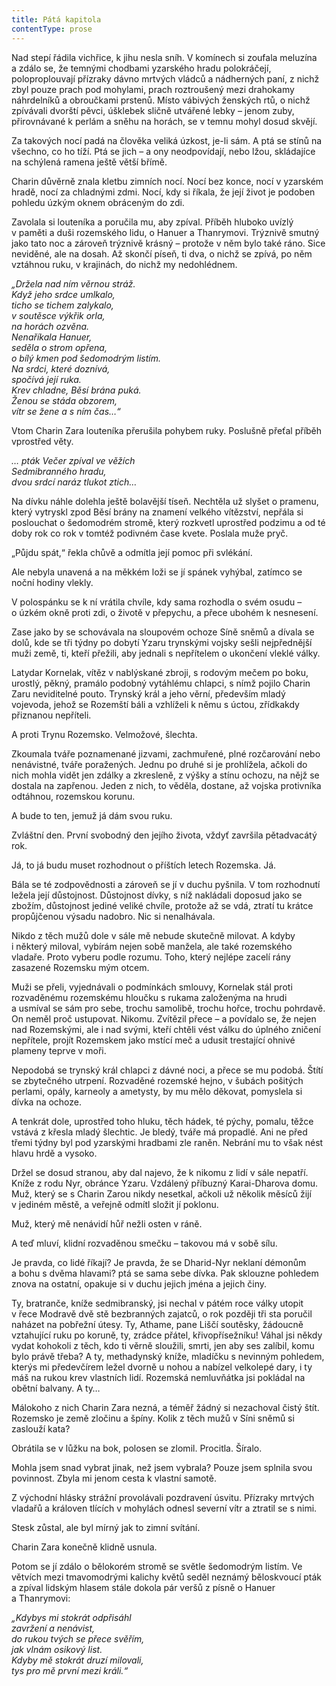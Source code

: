 ```yaml
---
title: Pátá kapitola
contentType: prose
---
```


<section>

Nad stepí řádila vichřice, k jihu nesla sníh. V komínech si zoufala meluzína a zdálo se, že temnými chodbami yzarského hradu polokráčejí, poloproplouvají přízraky dávno mrtvých vládců a nádherných paní, z nichž zbyl pouze prach pod mohylami, prach roztroušený mezi drahokamy náhrdelníků a obroučkami prstenů. Místo vábivých ženských rtů, o nichž zpívávali dvorští pěvci, úškle­bek sličně utvářené lebky – jenom zuby, přirovnávané k perlám a sněhu na horách, se v temnu mohyl dosud skvějí.

Za takových nocí padá na člověka veliká úzkost, je-li sám. A ptá se stínů na všechno, co ho tíží. Ptá se jich – a ony neodpovídají, nebo lžou, skládajíce na schýlená ramena ještě větší břímě.

Charin důvěrně znala kletbu zimních nocí. Nocí bez konce, nocí v yzarském hradě, nocí za chladnými zdmi. Nocí, kdy si říkala, že její život je podoben pohledu úzkým oknem obráceným do zdi.

Zavolala si louteníka a poručila mu, aby zpíval. Příběh hluboko uvízlý v paměti a duši rozemského lidu, o Hanuer a Thanrymovi. Trýznivě smutný jako tato noc a zároveň trýznivě krásný – protože v něm bylo také ráno. Sice neviděné, ale na dosah. Až skončí píseň, ti dva, o nichž se zpívá, po něm vztáhnou ruku, v krajinách, do nichž my nedohlédnem.

</section>

<section>

_„Držela nad ním věrnou stráž.  
Když jeho srdce umlkalo,  
ticho se tichem zalykalo,  
v soutěsce výkřik orla,  
na horách ozvěna.  
Nenaříkala Hanuer,  
seděla o strom opřena,  
o bílý kmen pod šedomodrým listím.  
Na srdci, které doznívá,  
spočívá její ruka.  
Krev chladne, Běsí brána puká.  
Ženou se stáda obzorem,  
vítr se žene a s ním čas…“_

</section>

<section>

Vtom Charin Zara louteníka přerušila pohybem ruky. Poslušně přeťal příběh vprostřed věty.

</section>

<section>

_… pták Večer zpíval ve věžích  
Sedmibranného hradu,  
dvou srdcí naráz tlukot ztich…_

</section>

<section>

Na dívku náhle dolehla ještě bolavější tíseň. Nechtěla už slyšet o pramenu, který vytryskl zpod Běsí brány na znamení velkého vítězství, nepřála si poslouchat o šedomodrém stromě, který rozkvetl uprostřed podzimu a od té doby rok co rok v tomtéž podivném čase kvete. Poslala muže pryč.

„Půjdu spát,“ řekla chůvě a odmítla její pomoc při svlékání.

Ale nebyla unavená a na měkkém loži se jí spánek vyhýbal, zatímco se noční hodiny vlekly.

V polospánku se k ní vrátila chvíle, kdy sama rozhodla o svém osudu – o úzkém okně proti zdi, o životě v přepychu, a přece ubohém k nesnesení.

Zase jako by se schovávala na sloupovém ochoze Síně sněmů a dívala se dolů, kde se tři týdny po dobytí Yzaru trynskými vojsky sešli nejpřednější muži země, ti, kteří přežili, aby jednali s nepřítelem o ukončení vleklé války.

Latydar Kornelak, vítěz v nablýskané zbroji, s rodovým mečem po boku, urostlý, pěkný, pramálo podobný vytáhlému chlapci, s nímž pojilo Charin Zaru neviditelné pouto. Trynský král a jeho věrní, především mladý vojevoda, jehož se Rozemští báli a vzhlíželi k němu s úctou, zřídkakdy přiznanou nepříteli.

A proti Trynu Rozemsko. Velmožové, šlechta.

Zkoumala tváře poznamenané jizvami, zachmuřené, plné rozčarování nebo nenávistné, tváře poražených. Jednu po druhé si je prohlížela, ačkoli do nich mohla vidět jen zdálky a zkresleně, z výšky a stínu ochozu, na nějž se dostala na zapřenou. Jeden z nich, to věděla, dostane, až vojska protivníka odtáhnou, rozemskou korunu.

A bude to ten, jemuž já dám svou ruku.

Zvláštní den. První svobodný den jejího života, vždyť završila pětadvacátý rok.

Já, to já budu muset rozhodnout o příštích letech Rozemska. Já.

Bála se té zodpovědnosti a zároveň se jí v duchu pyšnila. V tom rozhodnutí ležela její důstojnost. Důstojnost dívky, s níž nakládali doposud jako se zbožím, důstojnost jediné veliké chvíle, protože až se vdá, ztratí tu krátce propůjčenou výsadu nadobro. Nic si nenalhávala.

Nikdo z těch mužů dole v sále mě nebude skutečně milovat. A kdyby i některý miloval, vybírám nejen sobě manžela, ale také rozemského vladaře. Proto vyberu podle rozumu. Toho, který nejlépe zacelí rány zasazené Rozemsku mým otcem.

Muži se přeli, vyjednávali o podmínkách smlouvy, Kornelak stál proti rozvaděnému rozemskému hloučku s rukama založenýma na hrudi a usmíval se sám pro sebe, trochu samolibě, trochu hořce, trochu pohrdavě. On neměl proč ustupovat. Nikomu. Zvítězil přece – a povídalo se, že nejen nad Rozemskými, ale i nad svými, kteří chtěli vést válku do úplného zničení nepřítele, projít Rozemskem jako mstící meč a udusit trestající ohnivé plameny teprve v moři.

Nepodobá se trynský král chlapci z dávné noci, a přece se mu podobá. Štítí se zbytečného utrpení. Rozvaděné rozemské hejno, v šubách pošitých perlami, opály, karneoly a ametysty, by mu mělo děkovat, pomyslela si dívka na ochoze.

A tenkrát dole, uprostřed toho hluku, těch hádek, té pýchy, pomalu, těžce vstává z křesla mladý šlechtic. Je bledý, tváře má propadlé. Ani ne před třemi týdny byl pod yzarskými hradbami zle raněn. Nebrání mu to však nést hlavu hrdě a vysoko.

Držel se dosud stranou, aby dal najevo, že k nikomu z lidí v sále nepatří. Kníže z rodu Nyr, obránce Yzaru. Vzdálený příbuzný Ka­rai-Dharova domu. Muž, který se s Charin Zarou nikdy nesetkal, ačkoli už několik měsíců žijí v jediném městě, a veřejně odmítl složit jí poklonu.

Muž, který mě nenávidí hůř nežli osten v ráně.

A teď mluví, klidní rozvaděnou smečku – takovou má v sobě sílu.

Je pravda, co lidé říkají? Je pravda, že se Dharid-Nyr neklaní démonům a bohu s dvěma hlavami? ptá se sama sebe dívka. Pak sklouzne pohledem znova na ostatní, opakuje si v duchu jejich jména a jejich činy.

Ty, bratranče, kníže sedmibranský, jsi nechal v pátém roce války utopit v řece Modravě dvě stě bezbranných zajatců, o rok později tři sta poručil naházet na pobřežní útesy. Ty, Athame, pane Liščí soutěsky, žádoucně vztahující ruku po koruně, ty, zrádce přátel, křivopřísežníku! Váhal jsi někdy vydat kohokoli z těch, kdo ti věrně sloužili, smrti, jen aby ses zalíbil, komu bylo právě třeba? A ty, methadynský kníže, mladíčku s nevinným pohledem, kterýs mi předevčírem ležel dvorně u nohou a nabízel velkolepé dary, i ty máš na rukou krev vlastních lidí. Rozemská nemluvňátka jsi pokládal na obětní balvany. A ty…

Málokoho z nich Charin Zara nezná, a téměř žádný si nezachoval čistý štít. Rozemsko je země zločinu a špíny. Kolik z těch mužů v Síni sněmů si zaslouží kata?

Obrátila se v lůžku na bok, polosen se zlomil. Procitla. Šíralo.

Mohla jsem snad vybrat jinak, než jsem vybrala? Pouze jsem splnila svou povinnost. Zbyla mi jenom cesta k vlastní samotě.

Z východní hlásky strážní provolávali pozdravení úsvitu. Přízraky mrtvých vladařů a královen tlících v mohylách odnesl severní vítr a ztratil se s nimi.

Stesk zůstal, ale byl mírný jak to zimní svítání.

Charin Zara konečně klidně usnula.

Potom se jí zdálo o bělokorém stromě se světle šedomodrým listím. Ve větvích mezi tmavomodrými kalichy květů seděl neznámý běloskvoucí pták a zpíval lidským hlasem stále dokola pár veršů z písně o Hanuer a Thanrymovi:

</section>

<section>

_„Kdybys mi stokrát odpřisáhl  
zavržení a nenávist,  
do rukou tvých se přece svěřím,  
jak vlnám osikový list.  
Kdyby mě stokrát druzí milovali,  
tys pro mě první mezi králi.“_

</section>

